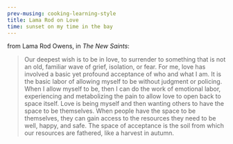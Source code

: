 ```yaml
---
prev-musing: cooking-learning-style
title: Lama Rod on Love
time: sunset on my time in the bay
---
```

from Lama Rod Owens, in *The New Saints*:
> Our deepest wish is to be in love, to surrender to something that is not an old, familiar wave of grief, isolation, or fear. For me, love has involved a basic yet profound acceptance of who and what I am. It is the basic labor of allowing myself to be without judgment or policing. When I allow myself to be, then I can do the work of emotional labor, experiencing and metabolizing the pain to allow love to open back to space itself. Love is being myself and then wanting others to have the space to be themselves. When people have the space to be themselves, they can gain access to the resources they need to be well, happy, and safe. The space of acceptance is the soil from which our resources are fathered, like a harvest in autumn.